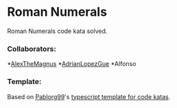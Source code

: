 # Roman Numerals

Roman Numerals code kata solved.

### Collaborators:

*[AlexTheMagnus](https://github.com/AlexTheMagnus)
*[AdrianLopezGue](https://github.com/AdrianLopezGue)
*Alfonso

### Template:

Based on [Pablorg99](https://github.com/Pablorg99)'s [typescript template for code katas](https://github.com/Pablorg99/typescript-kata-template).
